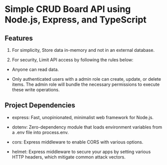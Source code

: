 # Simple CRUD Board API using Node.js, Express, and TypeScript

## Features

1. For simplicity, Store data in-memory and not in an external database.

2. For security, Limit API access by following the rules below:

- Anyone can read data.

- Only authenticated users with a admin role can create, update, or delete items. The admin role will bundle the necessary permissions to execute these write operations.

## Project Dependencies

- express: Fast, unopinionated, minimalist web framework for Node.js.

- dotenv: Zero-dependency module that loads environment variables from a .env file into process.env.

- cors: Express middleware to enable CORS with various options.

- helmet: Express middleware to secure your apps by setting various HTTP headers, which mitigate common attack vectors.
